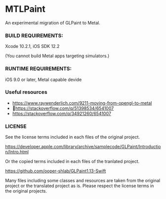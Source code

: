 # MTLPaint

An experimental migration of GLPaint to Metal.

### BUILD REQUIREMENTS:

Xcode 10.2.1, iOS SDK 12.2

(You cannot build Metal apps targeting simulators.)

### RUNTIME REQUIREMENTS:

iOS 9.0 or later, Metal capable devide

### Useful resources

- https://www.raywenderlich.com/9211-moving-from-opengl-to-metal
- https://stackoverflow.com/q/51398534/6541007
- https://stackoverflow.com/q/34921260/6541007

### LICENSE

See the license terms included in each files of the original project.

<https://developer.apple.com/library/archive/samplecode/GLPaint/Introduction/Intro.html>

Or the copied terms included in each files of the tranlated project.

<https://github.com/ooper-shlab/GLPaint1.13-Swift>

Many files including some classes and resources are taken from the original project or the translated project as is. Please respect the license terms in the original projects.
